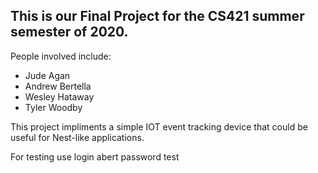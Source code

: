 ## This is our Final Project for the CS421 summer semester of 2020. 

People involved include:
* Jude Agan
* Andrew Bertella
* Wesley Hataway
* Tyler Woodby


This project impliments a simple IOT event tracking device that could be useful for Nest-like applications.

For testing use login abert password test